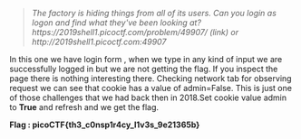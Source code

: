 <blockquote><i>The factory is hiding things from all of its users. Can you login as logon and find what they've been looking at? https://2019shell1.picoctf.com/problem/49907/ (link) or http://2019shell1.picoctf.com:49907</i></blockquote>  

In this one we have login form , when we type in any kind of input we are successfully logged in but we are not getting the flag. If you inspect the page there is nothing interesting there. Checking network tab for observing request we can see that cookie has a value of admin=False. This is just one of those challenges that we had back then in 2018.Set cookie value admin to <b>True</b> and refresh and we get the flag.  

<b>Flag : picoCTF{th3_c0nsp1r4cy_l1v3s_9e21365b}</b>

